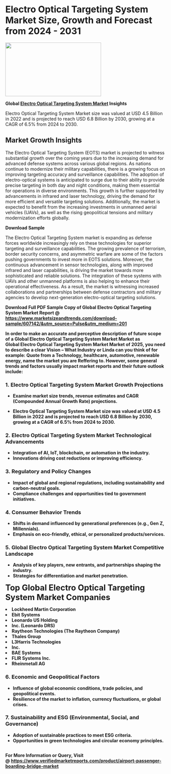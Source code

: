 <H1>Electro Optical Targeting System Market Size, Growth and Forecast from 2024 - 2031</H1><img class="aligncenter size-medium wp-image-584254" src="https://thirdeyenews.in/wp-content/uploads/2024/09/Global-Market-Research-300x168.jpeg" alt="" width="300" height="168" /><p><strong>Global&nbsp;<a href="https://www.marketsizeandtrends.com/download-sample/607142/&amp;utm_source=Pulse&amp;utm_medium=201">Electro Optical Targeting System Market</a> Insights</strong></p><p>Electro Optical Targeting System Market size was valued at USD 4.5 Billion in 2022 and is projected to reach USD 6.8 Billion by 2030, growing at a CAGR of 6.5% from 2024 to 2030.</p><p><h2>Market Growth Insights</h2> <p>The Electro Optical Targeting System (EOTS) market is projected to witness substantial growth over the coming years due to the increasing demand for advanced defense systems across various global regions. As nations continue to modernize their military capabilities, there is a growing focus on improving targeting accuracy and surveillance capabilities. The adoption of electro-optical systems is anticipated to surge due to their ability to provide precise targeting in both day and night conditions, making them essential for operations in diverse environments. This growth is further supported by advancements in infrared and laser technology, driving the demand for more efficient and versatile targeting solutions. Additionally, the market is expected to benefit from the increasing investments in unmanned aerial vehicles (UAVs), as well as the rising geopolitical tensions and military modernization efforts globally.</p> <p><strong>Download Sample</strong></p> <p>The Electro Optical Targeting System market is expanding as defense forces worldwide increasingly rely on these technologies for superior targeting and surveillance capabilities. The growing prevalence of terrorism, border security concerns, and asymmetric warfare are some of the factors pushing governments to invest more in EOTS solutions. Moreover, the continuous advancement in sensor technologies, along with improved infrared and laser capabilities, is driving the market towards more sophisticated and reliable solutions. The integration of these systems with UAVs and other unmanned platforms is also helping to enhance their operational effectiveness. As a result, the market is witnessing increased collaborations and partnerships between defense contractors and military agencies to develop next-generation electro-optical targeting solutions. <p><strong></p><p><span class=""><strong>Download Full PDF Sample Copy of Global Electro Optical Targeting System Market Report</strong> @ <a href="https://www.marketsizeandtrends.com/download-sample/607142/&amp;utm_source=Pulse&amp;utm_medium=201" target="_blank">https://www.marketsizeandtrends.com/download-sample/607142/&amp;utm_source=Pulse&amp;utm_medium=201</a></span></p><p>In order to make an accurate and perceptive description of future scope of a Global&nbsp;Electro Optical Targeting System Market Market as Global&nbsp;Electro Optical Targeting System Market Market of 2025, you need to describe a clear Vision &ndash; What Industry or Linda can you think of for example: Quote from a Technology, healthcare, automotive, renewable energy, name the market you are Reffering to. However, some general trends and factors usually impact market reports and their future outlook include:</p><h3>1.&nbsp;<strong>Electro Optical Targeting System Market Growth Projections</strong></h3><ul><li>Examine market size trends, revenue estimates and CAGR (Compounded Annual Growth Rate) projections.</li><li><p>Electro Optical Targeting System Market size was valued at USD 4.5 Billion in 2022 and is projected to reach USD 6.8 Billion by 2030, growing at a CAGR of 6.5% from 2024 to 2030.</p></li></ul><h3>2.&nbsp;<strong>Electro Optical Targeting System Market Technological Advancements</strong></h3><ul><li>Integration of AI, IoT, blockchain, or automation in the industry.</li><li>Innovations driving cost reductions or improving efficiency.</li></ul><h3>3.&nbsp;<strong>Regulatory and Policy Changes</strong></h3><ul><li>Impact of global and regional regulations, including sustainability and carbon-neutral goals.</li><li>Compliance challenges and opportunities tied to government initiatives.</li></ul><h3>4.&nbsp;<strong>Consumer Behavior Trends</strong></h3><ul><li>Shifts in demand influenced by generational preferences (e.g., Gen Z, Millennials).</li><li>Emphasis on eco-friendly, ethical, or personalized products/services.</li></ul><h3>5.&nbsp;<strong>Global Electro Optical Targeting System Market Competitive Landscape</strong></h3><ul><li>Analysis of key players, new entrants, and partnerships shaping the industry.</li><li>Strategies for differentiation and market penetration.</li></ul><p data-pm-slice="1 1 []"><span style="color: inherit; font-family: inherit; font-size: 25px;">Top Global Electro Optical Targeting System Market Companies</span></p><div class="" data-test-id=""><p><li>Lockheed Martin Corporation</li><li> Ebit Systems</li><li> Leonardo US Holding</li><li> Inc. (Leonardo DRS)</li><li> Raytheon Technologies (The Raytheon Company)</li><li> Thales Group</li><li> L3Harris Technologies</li><li> Inc.</li><li> BAE Systems</li><li> FLIR Systems Inc.</li><li> Rheinmetall AG</li></p></div><h3>6.&nbsp;<strong>Economic and Geopolitical Factors</strong></h3><ul><li>Influence of global economic conditions, trade policies, and geopolitical events.</li><li>Resilience of the market to inflation, currency fluctuations, or global crises.</li></ul><h3>7.&nbsp;<strong>Sustainability and ESG (Environmental, Social, and Governance)</strong></h3><ul><li>Adoption of sustainable practices to meet ESG criteria.</li><li>Opportunities in green technologies and circular economy principles.</li></ul><h2><strong style="font-size: 14px;">For More Information or Query, Visit @&nbsp;</strong><a style="background-color: #ffffff; font-size: 14px;" href="https://www.marketsizeandtrends.com/report/electro-optical-targeting-system-market/" target="_blank">https://www.verifiedmarketreports.com/product/airport-passenger-boarding-bridge-market</a></h2>
